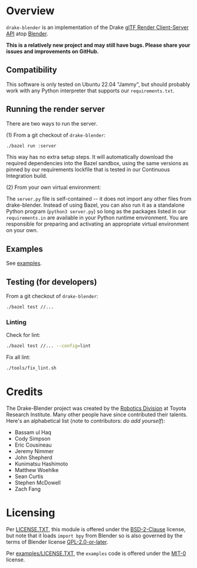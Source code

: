 <!-- SPDX-License-Identifier: BSD-2-Clause -->

# Overview

`drake-blender` is an implementation of the Drake
[glTF Render Client-Server API](https://drake.mit.edu/doxygen_cxx/group__render__engine__gltf__client__server__api.html)
atop
[Blender](https://www.blender.org/).

**This is a relatively new project and may still have bugs.
Please share your issues and improvements on GitHub.**

## Compatibility

This software is only tested on Ubuntu 22.04 "Jammy", but should probably
work with any Python interpreter that supports our `requirements.txt`.

## Running the render server

There are two ways to run the server.

(1) From a git checkout of `drake-blender`:

```sh
./bazel run :server
```

This way has no extra setup steps. It will automatically download the required
dependencies into the Bazel sandbox, using the same versions as pinned by our
requirements lockfile that is tested in our Continuous Integration build.

(2) From your own virtual environment:

The `server.py` file is self-contained -- it does not import any other files
from drake-blender. Instead of using Bazel, you can also run it as a standalone
Python program (`python3 server.py`) so long as the packages listed in our
`requirements.in` are available in your Python runtime environment. You are
responsible for preparing and activating an appropriate virtual environment on
your own.

## Examples

See [examples](examples/README.md).

## Testing (for developers)

From a git checkout of `drake-blender`:

```sh
./bazel test //...
```

### Linting

Check for lint:

```sh
./bazel test //... --config=lint
```

Fix all lint:

```sh
./tools/fix_lint.sh
```

# Credits

The Drake-Blender project was created by the
[Robotics Division](https://www.tri.global/our-work/robotics/)
at Toyota Research Institute. Many other people have since contributed their
talents. Here's an alphabetical list (note to contributors: *do add yourself*):

* Bassam ul Haq
* Cody Simpson
* Eric Cousineau
* Jeremy Nimmer
* John Shepherd
* Kunimatsu Hashimoto
* Matthew Woehlke
* Sean Curtis
* Stephen McDowell
* Zach Fang

# Licensing

Per [LICENSE.TXT](LICENSE.TXT), this module is offered under the
[BSD-2-Clause](https://spdx.org/licenses/BSD-2-Clause.html) license, but note
that it loads `import bpy` from Blender so is also governed by the terms of
Blender license [GPL-2.0-or-later](https://www.blender.org/about/license/).

Per [examples/LICENSE.TXT](examples/LICENSE.TXT), the `examples` code is
offered under the [MIT-0](https://spdx.org/licenses/MIT-0.html) license.
